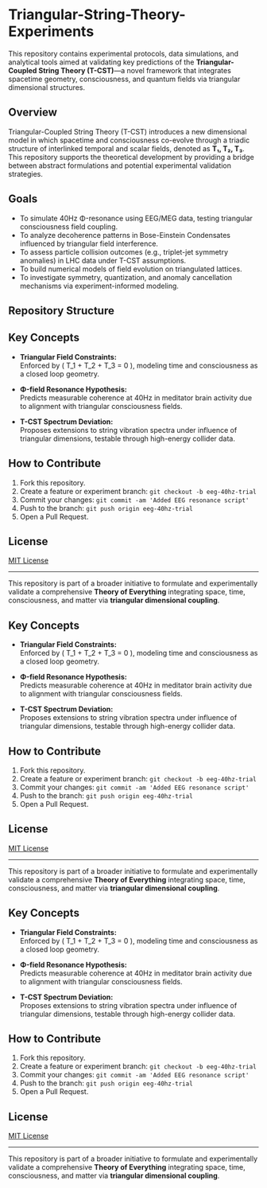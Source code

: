 # Triangular-String-Theory-Experiments

This repository contains experimental protocols, data simulations, and analytical tools aimed at validating key predictions of the **Triangular-Coupled String Theory (T-CST)**—a novel framework that integrates spacetime geometry, consciousness, and quantum fields via triangular dimensional structures.

## Overview

Triangular-Coupled String Theory (T-CST) introduces a new dimensional model in which spacetime and consciousness co-evolve through a triadic structure of interlinked temporal and scalar fields, denoted as **T₁, T₂, T₃**. This repository supports the theoretical development by providing a bridge between abstract formulations and potential experimental validation strategies.

## Goals

- To simulate 40Hz Φ-resonance using EEG/MEG data, testing triangular consciousness field coupling.
- To analyze decoherence patterns in Bose-Einstein Condensates influenced by triangular field interference.
- To assess particle collision outcomes (e.g., triplet-jet symmetry anomalies) in LHC data under T-CST assumptions.
- To build numerical models of field evolution on triangulated lattices.
- To investigate symmetry, quantization, and anomaly cancellation mechanisms via experiment-informed modeling.

## Repository Structure


## Key Concepts

- **Triangular Field Constraints:**  
  Enforced by \( T_1 + T_2 + T_3 = 0 \), modeling time and consciousness as a closed loop geometry.

- **Φ-field Resonance Hypothesis:**  
  Predicts measurable coherence at 40Hz in meditator brain activity due to alignment with triangular consciousness fields.

- **T-CST Spectrum Deviation:**  
  Proposes extensions to string vibration spectra under influence of triangular dimensions, testable through high-energy collider data.

## How to Contribute

1. Fork this repository.
2. Create a feature or experiment branch: `git checkout -b eeg-40hz-trial`
3. Commit your changes: `git commit -am 'Added EEG resonance script'`
4. Push to the branch: `git push origin eeg-40hz-trial`
5. Open a Pull Request.

## License

[MIT License](https://choosealicense.com/licenses/mit/)

---

This repository is part of a broader initiative to formulate and experimentally validate a comprehensive **Theory of Everything** integrating space, time, consciousness, and matter via **triangular dimensional coupling**.

## Key Concepts

- **Triangular Field Constraints:**  
  Enforced by \( T_1 + T_2 + T_3 = 0 \), modeling time and consciousness as a closed loop geometry.

- **Φ-field Resonance Hypothesis:**  
  Predicts measurable coherence at 40Hz in meditator brain activity due to alignment with triangular consciousness fields.

- **T-CST Spectrum Deviation:**  
  Proposes extensions to string vibration spectra under influence of triangular dimensions, testable through high-energy collider data.

## How to Contribute

1. Fork this repository.
2. Create a feature or experiment branch: `git checkout -b eeg-40hz-trial`
3. Commit your changes: `git commit -am 'Added EEG resonance script'`
4. Push to the branch: `git push origin eeg-40hz-trial`
5. Open a Pull Request.

## License

[MIT License](https://choosealicense.com/licenses/mit/)

---

This repository is part of a broader initiative to formulate and experimentally validate a comprehensive **Theory of Everything** integrating space, time, consciousness, and matter via **triangular dimensional coupling**.

## Key Concepts

- **Triangular Field Constraints:**  
  Enforced by \( T_1 + T_2 + T_3 = 0 \), modeling time and consciousness as a closed loop geometry.

- **Φ-field Resonance Hypothesis:**  
  Predicts measurable coherence at 40Hz in meditator brain activity due to alignment with triangular consciousness fields.

- **T-CST Spectrum Deviation:**  
  Proposes extensions to string vibration spectra under influence of triangular dimensions, testable through high-energy collider data.

## How to Contribute

1. Fork this repository.
2. Create a feature or experiment branch: `git checkout -b eeg-40hz-trial`
3. Commit your changes: `git commit -am 'Added EEG resonance script'`
4. Push to the branch: `git push origin eeg-40hz-trial`
5. Open a Pull Request.

## License

[MIT License](https://choosealicense.com/licenses/mit/)

---

This repository is part of a broader initiative to formulate and experimentally validate a comprehensive **Theory of Everything** integrating space, time, consciousness, and matter via **triangular dimensional coupling**.
